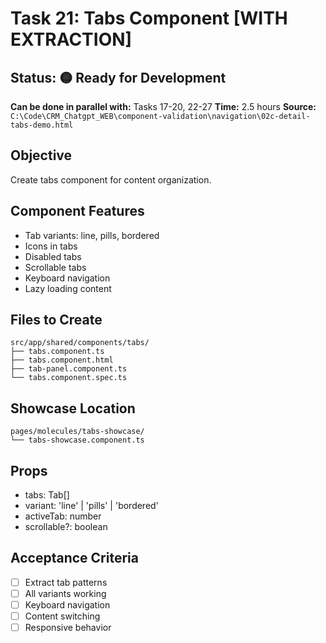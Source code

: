 # Task 21: Tabs Component [WITH EXTRACTION]

## Status: 🟡 Ready for Development
**Can be done in parallel with:** Tasks 17-20, 22-27
**Time:** 2.5 hours
**Source:** `C:\Code\CRM_Chatgpt_WEB\component-validation\navigation\02c-detail-tabs-demo.html`

## Objective
Create tabs component for content organization.

## Component Features
- Tab variants: line, pills, bordered
- Icons in tabs
- Disabled tabs
- Scrollable tabs
- Keyboard navigation
- Lazy loading content

## Files to Create
```
src/app/shared/components/tabs/
├── tabs.component.ts
├── tabs.component.html
├── tab-panel.component.ts
└── tabs.component.spec.ts
```

## Showcase Location
```
pages/molecules/tabs-showcase/
└── tabs-showcase.component.ts
```

## Props
- tabs: Tab[]
- variant: 'line' | 'pills' | 'bordered'
- activeTab: number
- scrollable?: boolean

## Acceptance Criteria
- [ ] Extract tab patterns
- [ ] All variants working
- [ ] Keyboard navigation
- [ ] Content switching
- [ ] Responsive behavior
